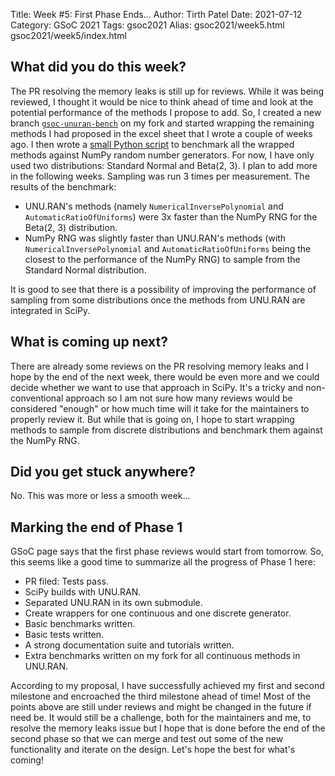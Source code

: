 Title: Week #5: First Phase Ends...
Author: Tirth Patel
Date: 2021-07-12
Category: GSoC 2021
Tags: gsoc2021
Alias: gsoc2021/week5.html gsoc2021/week5/index.html

<h2>What did you do this week?</h2>

The PR resolving the memory leaks is still up for reviews. While it was being reviewed, I thought it would be nice to think ahead of time and look at the potential performance of the methods I propose to add. So, I created a new branch <a href="https://github.com/tirthasheshpatel/scipy/tree/gsoc-unuran-bench"><code>gsoc-unuran-bench</code></a> on my fork and started wrapping the remaining methods I had proposed in the excel sheet that I wrote a couple of weeks ago. I then wrote a <a href="https://github.com/tirthasheshpatel/scipy/blob/gsoc-unuran-bench/unuran_perf.py">small Python script</a> to benchmark all the wrapped methods against NumPy random number generators. For now, I have only used two distributions: Standard Normal and Beta(2, 3). I plan to add more in the following weeks. Sampling was run 3 times per measurement. The results of the benchmark:

<ul>
<li>UNU.RAN's methods (namely <code>NumericalInversePolynomial</code> and <code>AutomaticRatioOfUniforms</code>) were 3x faster than the NumPy RNG for the Beta(2, 3) distribution.</li>
<li>NumPy RNG was slightly faster than UNU.RAN's methods (with <code>NumericalInversePolynomial</code> and <code>AutomaticRatioOfUniforms</code> being the closest to the performance of the NumPy RNG) to sample from the Standard Normal distribution.</li>
</ul>

It is good to see that there is a possibility of improving the performance of sampling from some distributions once the methods from UNU.RAN are integrated in SciPy.

<h2>What is coming up next?</h2>

There are already some reviews on the PR resolving memory leaks and I hope by the end of the next week, there would be even more and we could decide whether we want to use that approach in SciPy. It's a tricky and non-conventional approach so I am not sure how many reviews would be considered "enough" or how much time will it take for the maintainers to properly review it. But while that is going on, I hope to start wrapping methods to sample from discrete distributions and benchmark them against the NumPy RNG.

<h2>Did you get stuck anywhere?</h2>

No. This was more or less a smooth week...

<h2>Marking the end of Phase 1</h2>

GSoC page says that the first phase reviews would start from tomorrow. So, this seems like a good time to summarize all the progress of Phase 1 here:

<ul>
<li>PR filed: Tests pass.</li>
<li>SciPy builds with UNU.RAN.</li>
<li>Separated UNU.RAN in its own submodule.</li>
<li>Create wrappers for one continuous and one discrete generator.</li>
<li>Basic benchmarks written.</li>
<li>Basic tests written.</li>
<li>A strong documentation suite and tutorials written.</li>
<li>Extra benchmarks written on my fork for all continuous methods in UNU.RAN.</li>
</ul>

According to my proposal, I have successfully achieved my first and second milestone and encroached the third milestone ahead of time! Most of the points above are still under reviews and might be changed in the future if need be. It would still be a challenge, both for the maintainers and me, to resolve the memory leaks issue but I hope that is done before the end of the second phase so that we can merge and test out some of the new functionality and iterate on the design. Let's hope the best for what's coming!
